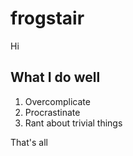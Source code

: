 # frogstair

Hi

## What I do well

1. Overcomplicate
2. Procrastinate
3. Rant about trivial things

That's all